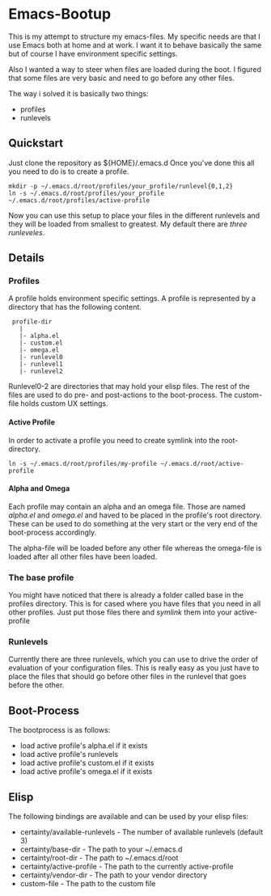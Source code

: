 # Emacs-Bootup

This is my attempt to structure my emacs-files. My specific needs are that I use Emacs both at home and at work. I want it to behave
basically the same but of course I have environment specific settings.

Also I wanted a way to steer when files are loaded during the boot. I figured that some files are very basic and need to go before
any other files.

The way i solved it is basically two things:

* profiles
* runlevels

## Quickstart

Just clone the repository as ${HOME}/.emacs.d
Once you've done this all you need to do is to create a profile.

    mkdir -p ~/.emacs.d/root/profiles/your_profile/runlevel{0,1,2}
    ln -s ~/.emacs.d/root/profiles/your_profile ~/.emacs.d/root/profiles/active-profile

Now you can use this setup to place your files in the different runlevels and they will be loaded
from smallest to greatest. My default there are *three runleveles*.


## Details

### Profiles

A profile holds environment specific settings. A profile is represented by a directory that has the following content.

     profile-dir
       |
       |- alpha.el
       |- custom.el
       |- omega.el
       |- runlevel0
       |- runlevel1
       |- runlevel2

Runlevel0-2 are directories that may hold your elisp files. The rest of the files are used to do pre- and post-actions to the boot-process.
The custom-file holds custom UX settings.

#### Active Profile

In order to activate a profile you need to create  symlink into the root-directory.

    ln -s ~/.emacs.d/root/profiles/my-profile ~/.emacs.d/root/active-profile

#### Alpha and Omega

Each profile may contain an alpha and an omega file. Those are named
*alpha.el* and *omega.el* and haved to be placed in the profile's root directory.
These can be used to do something at the very start or the very end of the boot-process
accordingly.

The alpha-file will be loaded before any other file whereas the omega-file is loaded
after all other files have been loaded. 

### The base profile

You might have noticed that there is already a folder called base in the profiles directory.
This is for cased where you have files that you need in all other profiles.
Just put those files there and *symlink* them into your active-profile

### Runlevels

Currently there are three runlevels, which you can use to drive the order of evaluation of your
configuration files. This is really easy as you just have to place the files that should go before 
other files in the runlevel that goes before the other.

## Boot-Process

The bootprocess is as follows:

* load active profile's alpha.el if it exists
* load active profile's runlevels
* load active profile's custom.el if it exists
* load active profile's omega.el if it exists

## Elisp

The following bindings are available and can be used by your elisp files:

* certainty/available-runlevels - The number of available runlevels (default 3)
* certainty/base-dir - The path to your ~/.emacs.d
* certainty/root-dir - The path to ~/.emacs.d/root
* certainty/active-profile - The path to the currently active-profile
* certainty/vendor-dir - The path to your vendor directory
* custom-file - The path to the custom file


